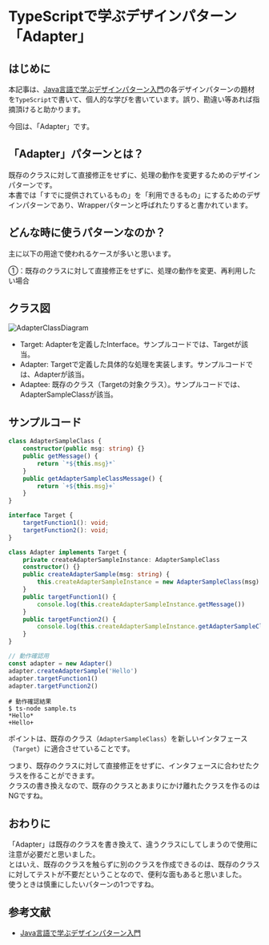 # TypeScriptで学ぶデザインパターン「Adapter」
## はじめに
本記事は、[Java言語で学ぶデザインパターン入門](https://www.amazon.co.jp/%E5%A2%97%E8%A3%9C%E6%94%B9%E8%A8%82%E7%89%88-Java%E8%A8%80%E8%AA%9E%E3%81%A7%E5%AD%A6%E3%81%B6%E3%83%87%E3%82%B6%E3%82%A4%E3%83%B3%E3%83%91%E3%82%BF%E3%83%BC%E3%83%B3%E5%85%A5%E9%96%80-%E7%B5%90%E5%9F%8E-%E6%B5%A9-ebook/dp/B00I8ATHGW/ref=sr_1_1?__mk_ja_JP=%E3%82%AB%E3%82%BF%E3%82%AB%E3%83%8A&dchild=1&keywords=Java%E8%A8%80%E8%AA%9E%E3%81%A7%E5%AD%A6%E3%81%B6%E3%83%87%E3%82%B6%E3%82%A4%E3%83%B3%E3%83%91%E3%82%BF%E3%83%BC%E3%83%B3%E5%85%A5%E9%96%80&qid=1588525185&sr=8-1)の各デザインパターンの題材を`TypeScript`で書いて、個人的な学びを書いています。誤り、勘違い等あれば指摘頂けると助かります。  
  
今回は、「Adapter」です。  

## 「Adapter」パターンとは？
既存のクラスに対して直接修正をせずに、処理の動作を変更するためのデザインパターンです。  
本書では「すでに提供されているもの」を「利用できるもの」にするためのデザインパターンであり、Wrapperパターンと呼ばれたりすると書かれています。  

## どんな時に使うパターンなのか？
主に以下の用途で使われるケースが多いと思います。  

①：既存のクラスに対して直接修正をせずに、処理の動作を変更、再利用したい場合

## クラス図
![AdapterClassDiagram](https://github.com/Kodak4400/DesignPattern/blob/master/Iterator/Adapter.png)

- Target: Adapterを定義したInterface。サンプルコードでは、Targetが該当。
- Adapter: Targetで定義した具体的な処理を実装します。サンプルコードでは、Adapterが該当。
- Adaptee: 既存のクラス（Targetの対象クラス）。サンプルコードでは、AdapterSampleClassが該当。

## サンプルコード
```TypeScript:Adapter.ts
class AdapterSampleClass {
    constructor(public msg: string) {}
    public getMessage() {
        return `*${this.msg}*`
    }
    public getAdapterSampleClassMessage() {
        return `+${this.msg}+`
    }
}

interface Target {
    targetFunction1(): void;
    targetFunction2(): void;
}

class Adapter implements Target {
    private createAdapterSampleInstance: AdapterSampleClass
    constructor() {}
    public createAdapterSample(msg: string) {
        this.createAdapterSampleInstance = new AdapterSampleClass(msg)
    }
    public targetFunction1() {
        console.log(this.createAdapterSampleInstance.getMessage())
    }
    public targetFunction2() {
        console.log(this.createAdapterSampleInstance.getAdapterSampleClassMessage())
    }
}
```

```TypeScript:Main.ts
// 動作確認用
const adapter = new Adapter()
adapter.createAdapterSample('Hello')
adapter.targetFunction1()
adapter.targetFunction2()
```

```shell:動作確認結果
# 動作確認結果
$ ts-node sample.ts 
*Hello*
+Hello+
```
  
ポイントは、既存のクラス（`AdapterSampleClass`）を新しいインタフェース（`Target`）に適合させていることです。 
  
つまり、既存のクラスに対して直接修正をせずに、インタフェースに合わせたクラスを作ることができます。  
クラスの書き換えなので、既存のクラスとあまりにかけ離れたクラスを作るのはNGですね。  

## おわりに
「Adapter」は既存のクラスを書き換えて、違うクラスにしてしまうので使用に注意が必要だと思いました。  
とはいえ、既存のクラスを触らずに別のクラスを作成できるのは、既存のクラスに対してテストが不要だということなので、便利な面もあると思いました。  
使うときは慎重にしたいパターンの1つですね。  

## 参考文献
- [Java言語で学ぶデザインパターン入門](https://www.amazon.co.jp/%E5%A2%97%E8%A3%9C%E6%94%B9%E8%A8%82%E7%89%88-Java%E8%A8%80%E8%AA%9E%E3%81%A7%E5%AD%A6%E3%81%B6%E3%83%87%E3%82%B6%E3%82%A4%E3%83%B3%E3%83%91%E3%82%BF%E3%83%BC%E3%83%B3%E5%85%A5%E9%96%80-%E7%B5%90%E5%9F%8E-%E6%B5%A9-ebook/dp/B00I8ATHGW/ref=sr_1_1?__mk_ja_JP=%E3%82%AB%E3%82%BF%E3%82%AB%E3%83%8A&dchild=1&keywords=Java%E8%A8%80%E8%AA%9E%E3%81%A7%E5%AD%A6%E3%81%B6%E3%83%87%E3%82%B6%E3%82%A4%E3%83%B3%E3%83%91%E3%82%BF%E3%83%BC%E3%83%B3%E5%85%A5%E9%96%80&qid=1588525185&sr=8-1)
